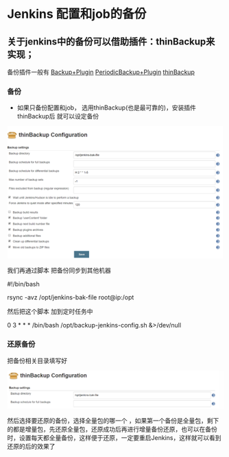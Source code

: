 # Jenkins 配置和job的备份

## 关于jenkins中的备份可以借助插件：thinBackup来实现；

备份插件一般有 [Backup+Plugin](https://wiki.jenkins.io/display/JENKINS/Backup+Plugin)  [PeriodicBackup+Plugin](https://wiki.jenkins.io/display/JENKINS/PeriodicBackup+Plugin)  [thinBackup](https://wiki.jenkins.io/display/JENKINS/thinBackup)

### 备份

- 如果只备份配置和job， 选用thinBackup(也是最可靠的)，安装插件thinBackup后 就可以设定备份

![1562902646542](images/1562902646542.png)



我们再通过脚本 把备份同步到其他机器

\#!/bin/bash

rsync  -avz  /opt/jenkins-bak-file   root@ip:/opt  

然后把这个脚本 加到定时任务中

0 3 * * * /bin/bash /opt/backup-jenkins-config.sh &>/dev/null 

### 还原备份

把备份相关目录填写好

![1562902678514](images/1562902678514.png)

然后选择要还原的备份，选择全量包的哪一个 ，如果第一个备份是全量包，剩下的都是增量包，先还原全量包，还原成功后再进行增量备份还原，也可以在备份时，设置每天都全量备份，这样便于还原，一定要重启Jenkins，这样就可以看到还原的后的效果了

